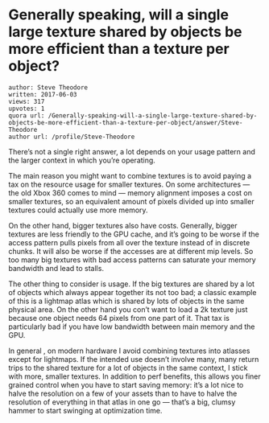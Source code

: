 # Generally speaking, will a single large texture shared by objects be more efficient than a texture per object?

	author: Steve Theodore
	written: 2017-06-03
	views: 317
	upvotes: 1
	quora url: /Generally-speaking-will-a-single-large-texture-shared-by-objects-be-more-efficient-than-a-texture-per-object/answer/Steve-Theodore
	author url: /profile/Steve-Theodore


There’s not a single right answer, a lot depends on your usage pattern and the larger context in which you’re operating.

The main reason you might want to combine textures is to avoid paying a tax on the resource usage for smaller textures. On some architectures — the old Xbox 360 comes to mind — memory alignment imposes a cost on smaller textures, so an equivalent amount of pixels divided up into smaller textures could actually use more memory.

On the other hand, bigger textures also have costs. Generally, bigger textures are less friendly to the GPU cache, and it’s going to be worse if the access pattern pulls pixels from all over the texture instead of in discrete chunks. It will also be worse if the accesses are at different mip levels. So too many big textures with bad access patterns can saturate your memory bandwidth and lead to stalls.

The other thing to consider is usage. If the big textures are shared by a lot of objects which always appear together its not too bad; a classic example of this is a lightmap atlas which is shared by lots of objects in the same physical area. On the other hand you con’t want to load a 2k texture just because one object needs 64 pixels from one part of it. That tax is particularly bad if you have low bandwidth between main memory and the GPU.

In general , on modern hardware I avoid combining textures into atlasses except for lightmaps. If the intended use doesn’t involve many, many return trips to the shared texture for a lot of objects in the same context, I stick with more, smaller textures. In addition to perf benefits, this allows you finer grained control when you have to start saving memory: it’s a lot nice to halve the resolution on a few of your assets than to have to halve the resolution of everything in that atlas in one go — that’s a big, clumsy hammer to start swinging at optimization time.

